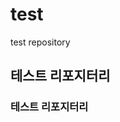 <style>
  h1:first-child {
    background-color: green;
  }
  </style>
# test
test repository
## 테스트 리포지터리
### 테스트 리포지터리
